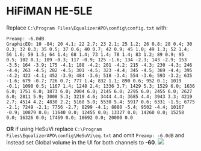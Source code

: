 # HiFiMAN HE-5LE
Replace `C:\Program Files\EqualizerAPO\config\config.txt` with:
```
Preamp: -6.0dB
GraphicEQ: 10 -84; 20 4.1; 22 2.7; 23 2.1; 25 1.2; 26 0.8; 28 0.4; 30 0.3; 32 0.3; 35 0.5; 37 0.6; 40 0.7; 42 0.9; 45 1.0; 49 1.3; 52 1.4; 56 1.6; 59 1.5; 64 1.4; 68 1.4; 73 1.4; 78 1.4; 83 1.2; 89 0.9; 95 0.5; 102 0.1; 109 -0.3; 117 -0.9; 125 -1.6; 134 -2.3; 143 -2.9; 153 -3.5; 164 -3.9; 175 -4.1; 188 -4.2; 201 -4.2; 215 -4.3; 230 -4.3; 246 -4.4; 263 -4.5; 282 -4.5; 301 -4.5; 323 -4.4; 345 -4.5; 369 -4.4; 395 -4.2; 423 -4.1; 452 -3.9; 484 -3.6; 518 -3.4; 554 -3.6; 593 -3.2; 635 -1.6; 679 -0.7; 726 0.7; 777 1.4; 832 1.1; 890 0.6; 952 0.1; 1019 -0.1; 1090 0.5; 1167 1.4; 1248 2.4; 1336 3.7; 1429 5.3; 1529 6.0; 1636 6.0; 1751 6.0; 1873 6.0; 2004 6.0; 2145 6.0; 2295 6.0; 2455 6.0; 2627 6.0; 2811 5.9; 3008 5.3; 3219 4.6; 3444 4.4; 3685 4.4; 3943 3.3; 4219 2.7; 4514 4.2; 4830 2.2; 5168 5.0; 5530 5.4; 5917 0.6; 6331 -1.5; 6775 -2.1; 7249 -2.1; 7756 -2.7; 8299 -4.1; 8880 -5.4; 9502 -4.4; 10167 -0.9; 10879 0.0; 11640 0.0; 12455 0.0; 13327 0.0; 14260 0.0; 15258 0.0; 16326 0.0; 17469 0.0; 18692 0.0; 20000 0.0
```
**OR** if using HeSuVi replace `C:\Program Files\EqualizerAPO\config\HeSuVi\eq.txt` and omit `Preamp: -6.0dB` and instead set Global volume in the UI for both channels to **-60**.
![](https://raw.githubusercontent.com/jaakkopasanen/AutoEq/master/results/Headphone.com/innerfidelity/onear/HiFiMAN%20HE-5LE/HiFiMAN%20HE-5LE.png)